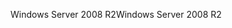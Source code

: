 <span data-ttu-id="0e267-101">Windows Server 2008 R2</span><span class="sxs-lookup"><span data-stu-id="0e267-101">Windows Server 2008 R2</span></span>